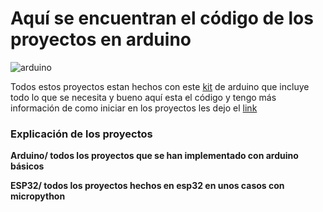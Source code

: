 # Aquí se encuentran el código de los proyectos en arduino 
![arduino](https://th.bing.com/th/id/R.4e68cfbe93976e4a4681c54b138167f3?rik=iHT%2bmGzsvlZw1g&pid=ImgRaw&r=0)

Todos estos proyectos estan hechos con este [kit](https://articulo.mercadolibre.com.mx/MLM-1990877837-kit-de-inicio-miuzei-compatible-con-proyectos-arduino-circu-_JM#polycard_client=search-nordic&position=32&search_layout=stack&type=item&tracking_id=0dad640f-0ce4-4aef-a78a-ec11614fea3a) de arduino que incluye todo lo que se necesita y bueno aquí esta el código y tengo más información de como iniciar en los proyectos les dejo el [link](https://medium.com/@clara20franco)

### Explicación de los proyectos 

**Arduino/ todos los proyectos que se han implementado con arduino básicos**

**ESP32/ todos los proyectos hechos en esp32 en unos casos con micropython**

